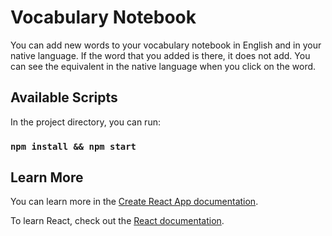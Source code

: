 # Vocabulary Notebook
You can add new words to your vocabulary notebook in English and in your native language. If the word that you added is there, it does not add. You can see the equivalent in the native language when you click on the word.
## Available Scripts

In the project directory, you can run:

### `npm install && npm start`

## Learn More

You can learn more in the [Create React App documentation](https://facebook.github.io/create-react-app/docs/getting-started).

To learn React, check out the [React documentation](https://reactjs.org/).
